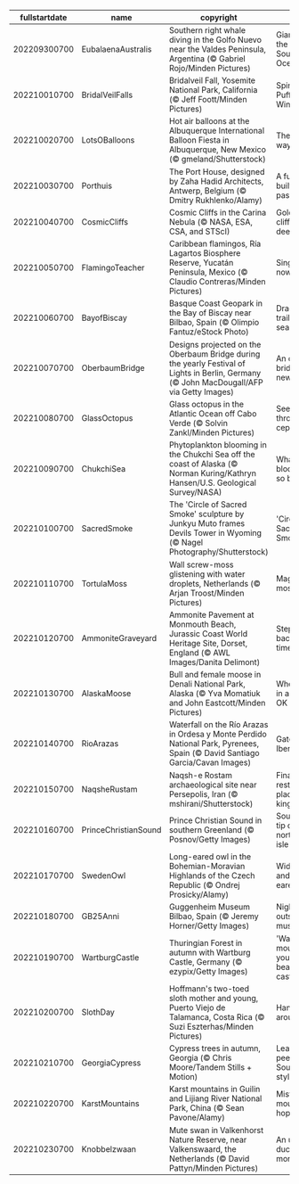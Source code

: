 |fullstartdate|name|copyright|title|image|
|--|--|--|--|--|
202209300700|EubalaenaAustralis|Southern right whale diving in the Golfo Nuevo near the Valdes Peninsula, Argentina (© Gabriel Rojo/Minden Pictures)|Giants of the Southern Ocean|![](/en-US/2022/10/202209300700EubalaenaAustralis.jpg)|
202210010700|BridalVeilFalls|Bridalveil Fall, Yosemite National Park, California (© Jeff Foott/Minden Pictures)|Spirit of the Puffing Wind|![](/en-US/2022/10/202210010700BridalVeilFalls.jpg)|
202210020700|LotsOBalloons|Hot air balloons at the Albuquerque International Balloon Fiesta in Albuquerque, New Mexico (© gmeland/Shutterstock)|The oldest way to fly|![](/en-US/2022/10/202210020700LotsOBalloons.jpg)|
202210030700|Porthuis|The Port House, designed by Zaha Hadid Architects, Antwerp, Belgium (© Dmitry Rukhlenko/Alamy)|A future built on the past|![](/en-US/2022/10/202210030700Porthuis.jpg)|
202210040700|CosmicCliffs|Cosmic Cliffs in the Carina Nebula (© NASA, ESA, CSA, and STScI)|Golden cliffs of deep space|![](/en-US/2022/10/202210040700CosmicCliffs.jpg)|
202210050700|FlamingoTeacher|Caribbean flamingos, Ría Lagartos Biosphere Reserve, Yucatán Peninsula, Mexico (© Claudio Contreras/Minden Pictures)|Single file, now!|![](/en-US/2022/10/202210050700FlamingoTeacher.jpg)|
202210060700|BayofBiscay|Basque Coast Geopark in the Bay of Biscay near Bilbao, Spain (© Olimpio Fantuz/eStock Photo)|Dragon tails trail to the sea|![](/en-US/2022/10/202210060700BayofBiscay.jpg)|
202210070700|OberbaumBridge|Designs projected on the Oberbaum Bridge during the yearly Festival of Lights in Berlin, Germany (© John MacDougall/AFP via Getty Images)|An old bridge in a new light|![](/en-US/2022/10/202210070700OberbaumBridge.jpg)|
202210080700|GlassOctopus|Glass octopus in the Atlantic Ocean off Cabo Verde (© Solvin Zankl/Minden Pictures)|See-through cephalopod|![](/en-US/2022/10/202210080700GlassOctopus.jpg)|
202210090700|ChukchiSea|Phytoplankton blooming in the Chukchi Sea off the coast of Alaska (© Norman Kuring/Kathryn Hansen/U.S. Geological Survey/NASA)|What's blooming so brightly?|![](/en-US/2022/10/202210090700ChukchiSea.jpg)|
202210100700|SacredSmoke|The 'Circle of Sacred Smoke' sculpture by Junkyu Muto frames Devils Tower in Wyoming (© Nagel Photography/Shutterstock)|'Circle of Sacred Smoke'|![](/en-US/2022/10/202210100700SacredSmoke.jpg)|
202210110700|TortulaMoss|Wall screw-moss glistening with water droplets, Netherlands (© Arjan Troost/Minden Pictures)|Magnified moss|![](/en-US/2022/10/202210110700TortulaMoss.jpg)|
202210120700|AmmoniteGraveyard|Ammonite Pavement at Monmouth Beach, Jurassic Coast World Heritage Site, Dorset, England (© AWL Images/Danita Delimont)|Stepping back in time|![](/en-US/2022/10/202210120700AmmoniteGraveyard.jpg)|
202210130700|AlaskaMoose|Bull and female moose in Denali National Park, Alaska (© Yva Momatiuk and John Eastcott/Minden Pictures)|When being in a rut is OK|![](/en-US/2022/10/202210130700AlaskaMoose.jpg)|
202210140700|RioArazas|Waterfall on the Río Arazas in Ordesa y Monte Perdido National Park, Pyrenees, Spain (© David Santiago Garcia/Cavan Images)|Gateway to Iberia|![](/en-US/2022/10/202210140700RioArazas.jpg)|
202210150700|NaqsheRustam|Naqsh-e Rostam archaeological site near Persepolis, Iran (© mshirani/Shutterstock)|Final resting place of kings|![](/en-US/2022/10/202210150700NaqsheRustam.jpg)|
202210160700|PrinceChristianSound|Prince Christian Sound in southern Greenland (© Posnov/Getty Images)|Southern tip of a northern isle|![](/en-US/2022/10/202210160700PrinceChristianSound.jpg)|
202210170700|SwedenOwl|Long-eared owl in the Bohemian-Moravian Highlands of the Czech Republic (© Ondrej Prosicky/Alamy)|Widespread and long-eared|![](/en-US/2022/10/202210170700SwedenOwl.jpg)|
202210180700|GB25Anni|Guggenheim Museum Bilbao, Spain (© Jeremy Horner/Getty Images)|Night outside the museum|![](/en-US/2022/10/202210180700GB25Anni.jpg)|
202210190700|WartburgCastle|Thuringian Forest in autumn with Wartburg Castle, Germany (© ezypix/Getty Images)|'Wait, mountain—you shall bear my castle!'|![](/en-US/2022/10/202210190700WartburgCastle.jpg)|
202210200700|SlothDay|Hoffmann's two-toed sloth mother and young, Puerto Viejo de Talamanca, Costa Rica (© Suzi Eszterhas/Minden Pictures)|Hangin' around|![](/en-US/2022/10/202210200700SlothDay.jpg)|
202210210700|GeorgiaCypress|Cypress trees in autumn, Georgia (© Chris Moore/Tandem Stills + Motion)|Leaf-peeping, Southern style|![](/en-US/2022/10/202210210700GeorgiaCypress.jpg)|
202210220700|KarstMountains|Karst mountains in Guilin and Lijiang River National Park, China (© Sean Pavone/Alamy)|Misty mountain hop|![](/en-US/2022/10/202210220700KarstMountains.jpg)|
202210230700|Knobbelzwaan|Mute swan in Valkenhorst Nature Reserve, near Valkenswaard, the Netherlands (© David Pattyn/Minden Pictures)|An ugly duckling no more|![](/en-US/2022/10/202210230700Knobbelzwaan.jpg)|
